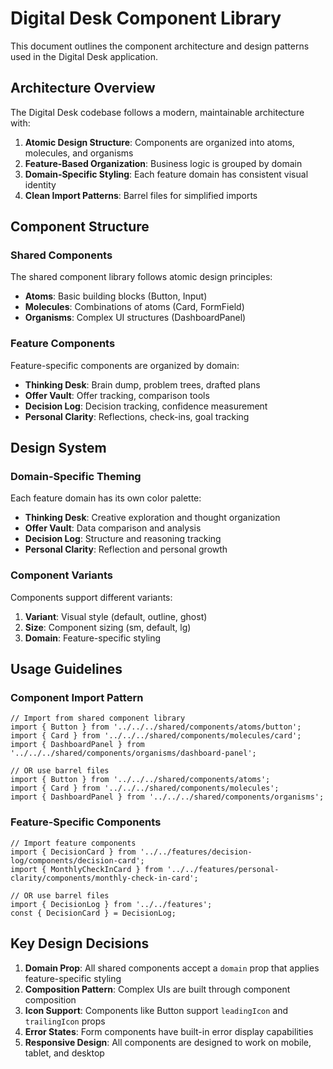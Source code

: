 # Digital Desk Component Library

This document outlines the component architecture and design patterns used in the Digital Desk application.

## Architecture Overview

The Digital Desk codebase follows a modern, maintainable architecture with:

1. **Atomic Design Structure**: Components are organized into atoms, molecules, and organisms
2. **Feature-Based Organization**: Business logic is grouped by domain
3. **Domain-Specific Styling**: Each feature domain has consistent visual identity
4. **Clean Import Patterns**: Barrel files for simplified imports

## Component Structure

### Shared Components

The shared component library follows atomic design principles:

- **Atoms**: Basic building blocks (Button, Input)
- **Molecules**: Combinations of atoms (Card, FormField)
- **Organisms**: Complex UI structures (DashboardPanel)

### Feature Components

Feature-specific components are organized by domain:

- **Thinking Desk**: Brain dump, problem trees, drafted plans
- **Offer Vault**: Offer tracking, comparison tools
- **Decision Log**: Decision tracking, confidence measurement
- **Personal Clarity**: Reflections, check-ins, goal tracking

## Design System

### Domain-Specific Theming

Each feature domain has its own color palette:

- **Thinking Desk**: Creative exploration and thought organization
- **Offer Vault**: Data comparison and analysis
- **Decision Log**: Structure and reasoning tracking
- **Personal Clarity**: Reflection and personal growth

### Component Variants

Components support different variants:

1. **Variant**: Visual style (default, outline, ghost)
2. **Size**: Component sizing (sm, default, lg)
3. **Domain**: Feature-specific styling

## Usage Guidelines

### Component Import Pattern

```tsx
// Import from shared component library
import { Button } from '../../../shared/components/atoms/button';
import { Card } from '../../../shared/components/molecules/card';
import { DashboardPanel } from '../../../shared/components/organisms/dashboard-panel';

// OR use barrel files
import { Button } from '../../../shared/components/atoms';
import { Card } from '../../../shared/components/molecules';
import { DashboardPanel } from '../../../shared/components/organisms';
```

### Feature-Specific Components

```tsx
// Import feature components
import { DecisionCard } from '../../features/decision-log/components/decision-card';
import { MonthlyCheckInCard } from '../../features/personal-clarity/components/monthly-check-in-card';

// OR use barrel files
import { DecisionLog } from '../../features';
const { DecisionCard } = DecisionLog;
```

## Key Design Decisions

1. **Domain Prop**: All shared components accept a `domain` prop that applies feature-specific styling
2. **Composition Pattern**: Complex UIs are built through component composition
3. **Icon Support**: Components like Button support `leadingIcon` and `trailingIcon` props
4. **Error States**: Form components have built-in error display capabilities
5. **Responsive Design**: All components are designed to work on mobile, tablet, and desktop